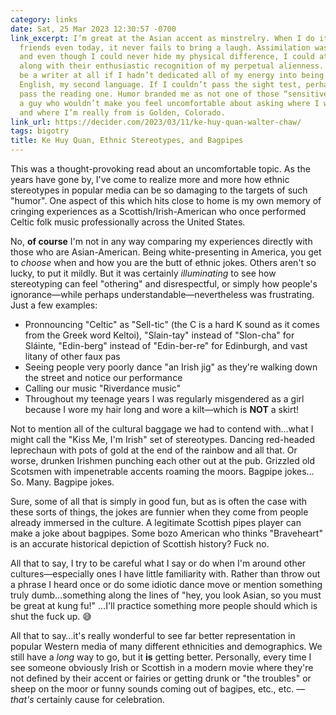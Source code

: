 ```yaml
---
category: links
date: Sat, 25 Mar 2023 12:30:57 -0700
link_excerpt: I’m great at the Asian accent as minstrelry. When I do it for my white
  friends even today, it never fails to bring a laugh. Assimilation was the goal,
  and even though I could never hide my physical difference, I could at least laugh
  along with their enthusiastic recognition of my perpetual alienness. I think I wouldn’t
  be a writer at all if I hadn’t dedicated all of my energy into being very good at
  English, my second language. If I couldn’t pass the sight test, perhaps I could
  pass the reading one. Humor branded me as not one of those “sensitive” Asians, as
  a guy who wouldn’t make you feel uncomfortable about asking where I was really from,
  and where I’m really from is Golden, Colorado.
link_url: https://decider.com/2023/03/11/ke-huy-quan-walter-chaw/
tags: bigotry
title: Ke Huy Quan, Ethnic Stereotypes, and Bagpipes
---
```


This was a thought-provoking read about an uncomfortable topic. As the years have gone by, I've come to realize more and more how ethnic stereotypes in popular media can be so damaging to the targets of such "humor". One aspect of this which hits close to home is my own memory of cringing experiences as a Scottish/Irish-American who once performed Celtic folk music professionally across the United States.

No, **of course** I'm not in any way comparing my experiences directly with those who are Asian-American. Being white-presenting in America, you get to _choose_ when and how you are the butt of ethnic jokes. Others aren't so lucky, to put it mildly. But it was certainly _illuminating_ to see how stereotyping can feel "othering" and disrespectful, or simply how people's ignorance—while perhaps understandable—nevertheless was frustrating. Just a few examples:

* Pronnouncing "Celtic" as "Sell-tic" (the C is a hard K sound as it comes from the Greek word Keltoi), "Slain-tay" instead of "Slon-cha" for Sláinte, "Edin-berg" instead of "Edin-ber-re" for Edinburgh, and vast litany of other faux pas
* Seeing people very poorly dance "an Irish jig" as they're walking down the street and notice our performance
* Calling our music "Riverdance music"
* Throughout my teenage years I was regularly misgendered as a girl because I wore my hair long and wore a kilt—which is **NOT** a skirt!

Not to mention all of the cultural baggage we had to contend with…what I might call the "Kiss Me, I'm Irish" set of stereotypes. Dancing red-headed leprechaun with pots of gold at the end of the rainbow and all that. Or worse, drunken Irishmen punching each other out at the pub. Grizzled old Scotsmen with impenetrable accents roaming the moors. Bagpipe jokes…So. Many. Bagpipe jokes.

Sure, some of all that is simply in good fun, but as is often the case with these sorts of things, the jokes are funnier when they come from people already immersed in the culture. A legitimate Scottish pipes player can make a joke about bagpipes. Some bozo American who thinks "Braveheart" is an accurate historical depiction of Scottish history? Fuck no.

All that to say, I try to be careful what I say or do when I'm around other cultures—especially ones I have little familiarity with. Rather than throw out a phrase I heard once or do some idiotic dance move or mention something truly dumb…something along the lines of "hey, you look Asian, so you must be great at kung fu!" …I'll practice something more people should which is shut the fuck up. 😅

All that to say…it's really wonderful to see far better representation in popular Western media of many different ethnicities and demographics. We still have a _long_ way to go, but it **is** getting better. Personally, every time I see someone obviously Irish or Scottish in a modern movie where they're not defined by their accent or fairies or getting drunk or "the troubles" or sheep on the moor or funny sounds coming out of bagipes, etc., etc. — _that's_ certainly cause for celebration.